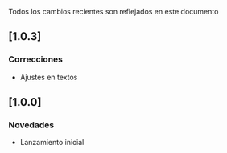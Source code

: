 ﻿Todos los cambios recientes son reflejados en este documento

## [1.0.3]
### Correcciones
- Ajustes en textos

## [1.0.0]
### Novedades
- Lanzamiento inicial

